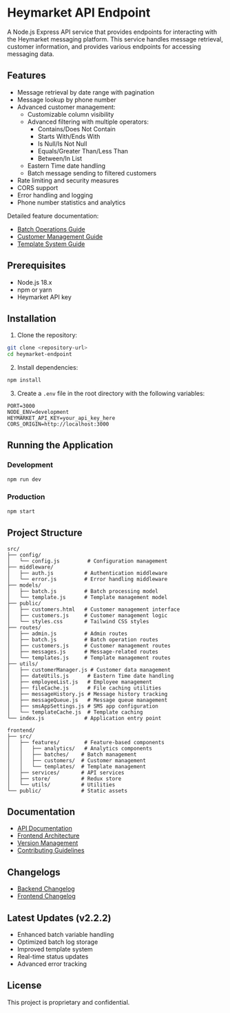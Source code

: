 # Heymarket API Endpoint

A Node.js Express API service that provides endpoints for interacting with the Heymarket messaging platform. This service handles message retrieval, customer information, and provides various endpoints for accessing messaging data.

## Features

- Message retrieval by date range with pagination
- Message lookup by phone number
- Advanced customer management:
  * Customizable column visibility
  * Advanced filtering with multiple operators:
    - Contains/Does Not Contain
    - Starts With/Ends With
    - Is Null/Is Not Null
    - Equals/Greater Than/Less Than
    - Between/In List
  * Eastern Time date handling
  * Batch message sending to filtered customers
- Rate limiting and security measures
- CORS support
- Error handling and logging
- Phone number statistics and analytics

Detailed feature documentation:
- [Batch Operations Guide](docs/BATCH_OPERATIONS.md)
- [Customer Management Guide](docs/CUSTOMER_MANAGEMENT.md)
- [Template System Guide](docs/TEMPLATE_SYSTEM.md)

## Prerequisites

- Node.js 18.x
- npm or yarn
- Heymarket API key

## Installation

1. Clone the repository:
```bash
git clone <repository-url>
cd heymarket-endpoint
```

2. Install dependencies:
```bash
npm install
```

3. Create a `.env` file in the root directory with the following variables:
```env
PORT=3000
NODE_ENV=development
HEYMARKET_API_KEY=your_api_key_here
CORS_ORIGIN=http://localhost:3000
```

## Running the Application

### Development
```bash
npm run dev
```

### Production
```bash
npm start
```

## Project Structure

```
src/
├── config/
│   └── config.js         # Configuration management
├── middleware/
│   ├── auth.js          # Authentication middleware
│   └── error.js         # Error handling middleware
├── models/
│   ├── batch.js         # Batch processing model
│   └── template.js      # Template management model
├── public/
│   ├── customers.html   # Customer management interface
│   ├── customers.js     # Customer management logic
│   └── styles.css       # Tailwind CSS styles
├── routes/
│   ├── admin.js         # Admin routes
│   ├── batch.js         # Batch operation routes
│   ├── customers.js     # Customer management routes
│   ├── messages.js      # Message-related routes
│   └── templates.js     # Template management routes
├── utils/
│   ├── customerManager.js # Customer data management
│   ├── dateUtils.js      # Eastern Time date handling
│   ├── employeeList.js   # Employee management
│   ├── fileCache.js      # File caching utilities
│   ├── messageHistory.js # Message history tracking
│   ├── messageQueue.js   # Message queue management
│   ├── smsAppSettings.js # SMS app configuration
│   └── templateCache.js  # Template caching
└── index.js             # Application entry point

frontend/
├── src/
│   ├── features/        # Feature-based components
│   │   ├── analytics/   # Analytics components
│   │   ├── batches/    # Batch management
│   │   ├── customers/  # Customer management
│   │   └── templates/  # Template management
│   ├── services/       # API services
│   ├── store/          # Redux store
│   └── utils/          # Utilities
└── public/             # Static assets
```

## Documentation

- [API Documentation](api-docs.yaml)
- [Frontend Architecture](FRONTEND_ARCHITECTURE.md)
- [Version Management](docs/VERSIONING.md)
- [Contributing Guidelines](CONTRIBUTING.md)

## Changelogs
- [Backend Changelog](CHANGELOG.md)
- [Frontend Changelog](frontend/CHANGELOG.md)

## Latest Updates (v2.2.2)

- Enhanced batch variable handling
- Optimized batch log storage
- Improved template system
- Real-time status updates
- Advanced error tracking

## License

This project is proprietary and confidential.
